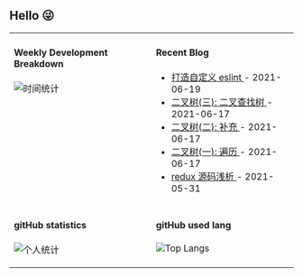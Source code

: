 ## Hello 😜
<table>
<tr>
<td valign="top" width="50%">

#### Weekly Development Breakdown

![时间统计](https://github-readme-stats.vercel.app/api/wakatime?username=Grewer)

</td>
<td valign="top" width="50%">

#### Recent Blog  
 

* <a href='http://www.cnblogs.com/Grewer/p/14903400.html' target='_blank'>打造自定义 eslint </a> - 2021-06-19 
* <a href='http://www.cnblogs.com/Grewer/p/14892214.html' target='_blank'>二叉树(三): 二叉查找树 </a> - 2021-06-17 
* <a href='http://www.cnblogs.com/Grewer/p/14892204.html' target='_blank'>二叉树(二): 补充 </a> - 2021-06-17 
* <a href='http://www.cnblogs.com/Grewer/p/14892198.html' target='_blank'>二叉树(一): 遍历 </a> - 2021-06-17 
* <a href='http://www.cnblogs.com/Grewer/p/14834739.html' target='_blank'>redux 源码浅析 </a> - 2021-05-31 


</td>
</tr>
<tr>

<td  valign="top" width="50%">

#### gitHub statistics

![个人统计](https://github-readme-stats.vercel.app/api?username=grewer&show_icons=true&icon_color=CE1D2D&text_color=718096&bg_color=ffffff&hide_title=true)

</td>

<td  valign="top" width="50%">

#### gitHub used lang

![Top Langs](https://github-readme-stats.vercel.app/api/top-langs/?username=grewer&layout=compact)

</td>

</tr>
</table>





